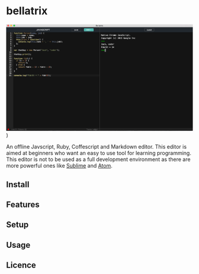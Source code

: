 # bellatrix
![screenshot](media/screenshot.png))

An offline Javscript, Ruby, Coffescript and Markdown editor. This editor is aimed at beginners who want an easy to use tool for learning programming. This editor is not to be used as a full development environment as there are more powerful ones like [Sublime](http://www.sublimetext.com) and [Atom](https://atom.io).

## Install

## Features

## Setup

## Usage

## Licence